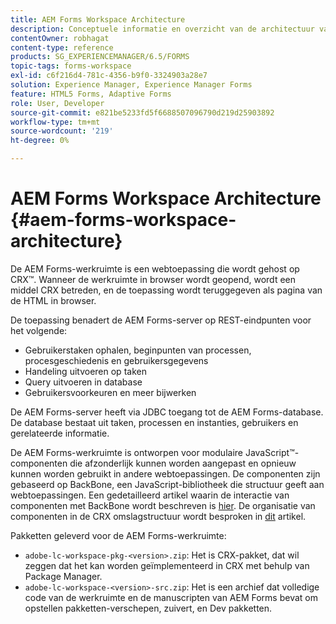 ```yaml
---
title: AEM Forms Workspace Architecture
description: Conceptuele informatie en overzicht van de architectuur van de werkruimte van LiveCycle AEM Forms.
contentOwner: robhagat
content-type: reference
products: SG_EXPERIENCEMANAGER/6.5/FORMS
topic-tags: forms-workspace
exl-id: c6f216d4-781c-4356-b9f0-3324903a28e7
solution: Experience Manager, Experience Manager Forms
feature: HTML5 Forms, Adaptive Forms
role: User, Developer
source-git-commit: e821be5233fd5f6688507096790d219d25903892
workflow-type: tm+mt
source-wordcount: '219'
ht-degree: 0%

---
```


# AEM Forms Workspace Architecture {#aem-forms-workspace-architecture}

De AEM Forms-werkruimte is een webtoepassing die wordt gehost op CRX™. Wanneer de werkruimte in browser wordt geopend, wordt een middel CRX betreden, en de toepassing wordt teruggegeven als pagina van de HTML in browser.

De toepassing benadert de AEM Forms-server op REST-eindpunten voor het volgende:

* Gebruikerstaken ophalen, beginpunten van processen, procesgeschiedenis en gebruikersgegevens
* Handeling uitvoeren op taken
* Query uitvoeren in database
* Gebruikersvoorkeuren en meer bijwerken

De AEM Forms-server heeft via JDBC toegang tot de AEM Forms-database. De database bestaat uit taken, processen en instanties, gebruikers en gerelateerde informatie.

De AEM Forms-werkruimte is ontworpen voor modulaire JavaScript™-componenten die afzonderlijk kunnen worden aangepast en opnieuw kunnen worden gebruikt in andere webtoepassingen. De componenten zijn gebaseerd op BackBone, een JavaScript-bibliotheek die structuur geeft aan webtoepassingen. Een gedetailleerd artikel waarin de interactie van componenten met BackBone wordt beschreven is [hier](/help/forms/using/backbone-interaction.md). De organisatie van componenten in de CRX omslagstructuur wordt besproken in [dit](/help/forms/using/folder-structure.md) artikel.

Pakketten geleverd voor de AEM Forms-werkruimte:

* `adobe-lc-workspace-pkg-<version>.zip`: Het is CRX-pakket, dat wil zeggen dat het kan worden geïmplementeerd in CRX met behulp van Package Manager.
* `adobe-lc-workspace-<version>-src.zip`: Het is een archief dat volledige code van de werkruimte en de manuscripten van AEM Forms bevat om opstellen pakketten-verschepen, zuivert, en Dev pakketten.
